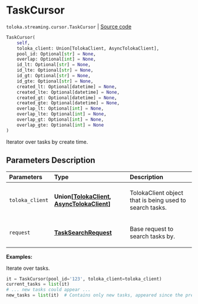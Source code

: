 # TaskCursor
`toloka.streaming.cursor.TaskCursor` | [Source code](https://github.com/Toloka/toloka-kit/blob/v1.1.3/src/streaming/cursor.py#L263)

```python
TaskCursor(
    self,
    toloka_client: Union[TolokaClient, AsyncTolokaClient],
    pool_id: Optional[str] = None,
    overlap: Optional[int] = None,
    id_lt: Optional[str] = None,
    id_lte: Optional[str] = None,
    id_gt: Optional[str] = None,
    id_gte: Optional[str] = None,
    created_lt: Optional[datetime] = None,
    created_lte: Optional[datetime] = None,
    created_gt: Optional[datetime] = None,
    created_gte: Optional[datetime] = None,
    overlap_lt: Optional[int] = None,
    overlap_lte: Optional[int] = None,
    overlap_gt: Optional[int] = None,
    overlap_gte: Optional[int] = None
)
```

Iterator over tasks by create time.

## Parameters Description

| Parameters | Type | Description |
| :----------| :----| :-----------|
`toloka_client`|**Union\[[TolokaClient](toloka.client.TolokaClient.md), [AsyncTolokaClient](toloka.async_client.client.AsyncTolokaClient.md)\]**|<p>TolokaClient object that is being used to search tasks.</p>
`request`|**[TaskSearchRequest](toloka.client.search_requests.TaskSearchRequest.md)**|<p>Base request to search tasks by.</p>

**Examples:**

Iterate over tasks.

```python
it = TaskCursor(pool_id='123', toloka_client=toloka_client)
current_tasks = list(it)
# ... new tasks could appear ...
new_tasks = list(it)  # Contains only new tasks, appeared since the previous call.
```
